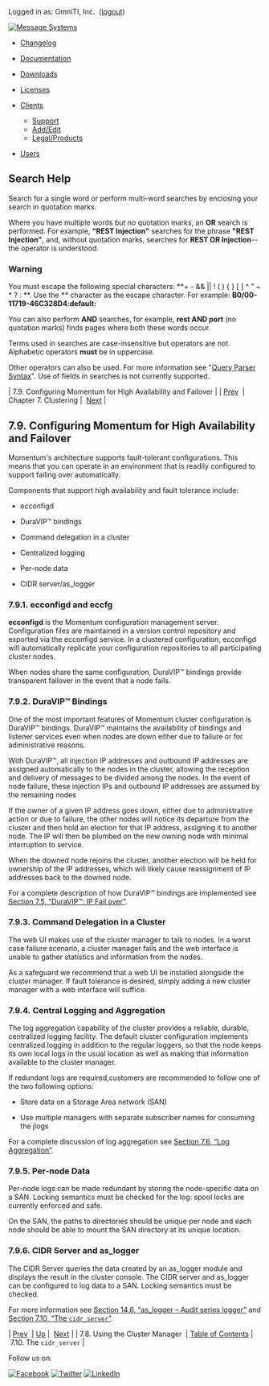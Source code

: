 Logged in as: OmniTI, Inc.  ([logout](https://support.messagesystems.com/logout.php))

[![Message Systems](https://support.messagesystems.com/images/ms-white205.png)](https://support.messagesystems.com/start.php) 

*   [Changelog](https://support.messagesystems.com/start.php?show=changelog)
*   [Documentation](https://support.messagesystems.com/docs/)
*   [Downloads](https://support.messagesystems.com/start.php)

*   [Licenses](https://support.messagesystems.com/license_summary.php)
*   <a href="">Clients</a>
    *   [Support](https://support.messagesystems.com/cs.php)
    *   [Add/Edit](https://support.messagesystems.com/edit_client.php)
    *   [Legal/Products](https://support.messagesystems.com/edit_products.php)
*   [Users](https://support.messagesystems.com/edit_customer.php)

## Search Help

Search for a single word or perform multi-word searches by enclosing your search in quotation marks.

Where you have multiple words but no quotation marks, an **OR** search is performed. For example, **"REST Injection"** searches for the phrase **"REST Injection"**, and, without quotation marks, searches for **REST OR Injection**--the operator is understood.

### Warning

You must escape the following special characters: **+ - && || ! ( ) { } [ ] ^ " ~ * ? : \**. Use the **\** character as the escape character. For example: **B0/00-11719-46C328D4\:default\:**

You can also perform **AND** searches, for example, **rest AND port** (no quotation marks) finds pages where both these words occur.

Terms used in searches are case-insensitive but operators are not. Alphabetic operators **must** be in uppercase.

Other operators can also be used. For more information see "[Query Parser Syntax](https://lucene.apache.org/core/old_versioned_docs/versions/3_0_0/queryparsersyntax.html)". Use of fields in searches is not currently supported.

| 7.9. Configuring Momentum for High Availability and Failover |
| [Prev](cluster.config.operations.php)  | Chapter 7. Clustering |  [Next](cluster.cidr_server.php) |

## 7.9. Configuring Momentum for High Availability and Failover

Momentum's architecture supports fault-tolerant configurations. This means that you can operate in an environment that is readily configured to support failing over automatically.

Components that support high availability and fault tolerance include:

*   ecconfigd

*   DuraVIP™ bindings

*   Command delegation in a cluster

*   Centralized logging

*   Per-node data

*   CIDR server/as_logger

### 7.9.1. ecconfigd and eccfg

**ecconfigd** is the Momentum configuration management server. Configuration files are maintained in a version control repository and exported via the ecconfigd service. In a clustered configuration, ecconfigd will automatically replicate your configuration repositories to all participating cluster nodes.

When nodes share the same configuration, DuraVIP™ bindings provide transparent failover in the event that a node fails.

### 7.9.2. DuraVIP™ Bindings

One of the most important features of Momentum cluster configuration is DuraVIP™ bindings. DuraVIP™ maintains the availability of bindings and listener services even when nodes are down either due to failure or for administrative reasons.

With DuraVIP™, all injection IP addresses and outbound IP addresses are assigned automatically to the nodes in the cluster, allowing the reception and delivery of messages to be divided among the nodes. In the event of node failure, these injection IPs and outbound IP addresses are assumed by the remaining nodes

If the owner of a given IP address goes down, either due to administrative action or due to failure, the other nodes will notice its departure from the cluster and then hold an election for that IP address, assigning it to another node. The IP will then be plumbed on the new owning node with minimal interruption to service.

When the downed node rejoins the cluster, another election will be held for ownership of the IP addresses, which will likely cause reassignment of IP addresses back to the downed node.

For a complete description of how DuraVIP™ bindings are implemented see [Section 7.5, “DuraVIP™: IP Fail over”](cluster.config.duravip.php "7.5. DuraVIP™: IP Fail over").

### 7.9.3. Command Delegation in a Cluster

The web UI makes use of the cluster manager to talk to nodes. In a worst case failure scenario, a cluster manager fails and the web interface is unable to gather statistics and information from the nodes.

As a safeguard we recommend that a web UI be installed alongside the cluster manager. If fault tolerance is desired, simply adding a new cluster manager with a web interface will suffice.

### 7.9.4. Central Logging and Aggregation

The log aggregation capability of the cluster provides a reliable, durable, centralized logging facility. The default cluster configuration implements centralized logging in addition to the regular loggers, so that the node keeps its own local logs in the usual location as well as making that information available to the cluster manager.

If redundant logs are required,customers are recommended to follow one of the two following options:

*   Store data on a Storage Area network (SAN)

*   Use multiple managers with separate subscriber names for consuming the jlogs

For a complete discussion of log aggregation see [Section 7.6, “Log Aggregation”](cluster.config.logging.php "7.6. Log Aggregation").

### 7.9.5. Per-node Data

Per-node logs can be made redundant by storing the node-specific data on a SAN. Locking semantics must be checked for the log: spool locks are currently enforced and safe.

On the SAN, the paths to directories should be unique per node and each node should be able to mount the SAN directory at its unique location.

### 7.9.6. CIDR Server and as_logger

The CIDR Server queries the data created by an as_logger module and displays the result in the cluster console. The CIDR server and as_logger can be configured to log data to a SAN. Locking semantics must be checked.

For more information see [Section 14.6, “as_logger – Audit series logger”](modules.as_logger.php "14.6. as_logger – Audit series logger") and [Section 7.10, “The `cidr_server`”](cluster.cidr_server.php "7.10. The cidr_server").

| [Prev](cluster.config.operations.php)  | [Up](cluster.php) |  [Next](cluster.cidr_server.php) |
| 7.8. Using the Cluster Manager  | [Table of Contents](index.php) |  7.10. The `cidr_server` |

Follow us on:

[![Facebook](https://support.messagesystems.com/images/icon-facebook.png)](http://www.facebook.com/messagesystems) [![Twitter](https://support.messagesystems.com/images/icon-twitter.png)](http://twitter.com/#!/MessageSystems) [![LinkedIn](https://support.messagesystems.com/images/icon-linkedin.png)](http://www.linkedin.com/company/message-systems)